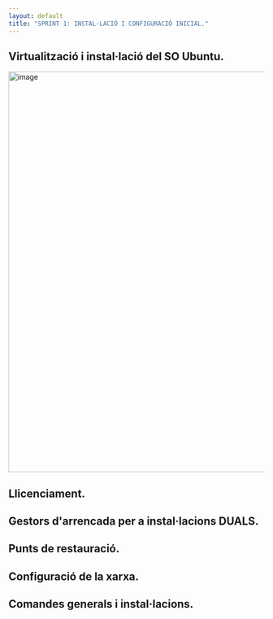 ```yaml
---
layout: default
title: "SPRINT 1: INSTAL·LACIÓ I CONFIGURACIÓ INICIAL."
---
```


## Virtualització i instal·lació del SO Ubuntu.
<img width="643" height="788" alt="image" src="https://github.com/user-attachments/assets/f38c6902-bd28-46e7-8f6f-a3f71ce93312" />


## Llicenciament.
## Gestors d'arrencada per a instal·lacions DUALS.
## Punts de restauració.
## Configuració de la xarxa.
## Comandes generals i instal·lacions.
